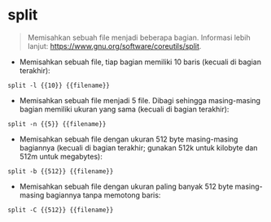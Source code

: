 # split

> Memisahkan sebuah file menjadi beberapa bagian.
> Informasi lebih lanjut: <https://www.gnu.org/software/coreutils/split>.

- Memisahkan sebuah file, tiap bagian memiliki 10 baris (kecuali di bagian terakhir):

`split -l {{10}} {{filename}}`

- Memisahkan sebuah file menjadi 5 file. Dibagi sehingga masing-masing bagian memiliki ukuran yang sama (kecuali di bagian terakhir):

`split -n {{5}} {{filename}}`

- Memisahkan sebuah file dengan ukuran 512 byte masing-masing bagiannya (kecuali di bagian terakhir; gunakan 512k untuk kilobyte dan 512m untuk megabytes):

`split -b {{512}} {{filename}}`

- Memisahkan sebuah file dengan ukuran paling banyak 512 byte masing-masing bagiannya tanpa memotong baris:

`split -C {{512}} {{filename}}`
